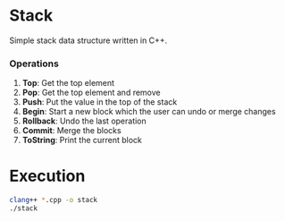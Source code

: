 # Stack
Simple stack data structure written in C++.

### Operations
  1. <b>Top</b>:        Get the top element
  2. <b>Pop</b>:        Get the top element and remove
  3. <b>Push</b>:       Put the value in the top of the stack
  4. <b>Begin</b>:      Start a new block which the user can undo or merge changes
  5. <b>Rollback</b>:   Undo the last operation
  6. <b>Commit</b>:     Merge the blocks
  7. <b>ToString</b>:   Print the current block

# Execution
```bash
clang++ *.cpp -o stack
./stack
```

